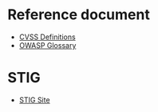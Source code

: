 # Reference document

* [CVSS Definitions](https://www.first.org/cvss/v3-1/cvss-v31-specification_r1.pdf)
* [OWASP Glossary](https://www.owasp.org/index.php/Glossary)


# STIG

* [STIG Site](https://www.stigviewer.com/)

